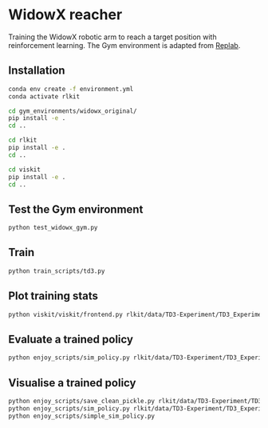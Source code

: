 # WidowX reacher
Training the WidowX robotic arm to reach a target position with reinforcement learning.
The Gym environment is adapted from [Replab](https://github.com/bhyang/replab).

## Installation

```bash
conda env create -f environment.yml
conda activate rlkit
```

```bash
cd gym_environments/widowx_original/
pip install -e .
cd ..
```

```bash
cd rlkit
pip install -e .
cd ..
```

```bash
cd viskit
pip install -e .
cd ..
```

## Test the Gym environment

```bash
python test_widowx_gym.py
```


## Train

```bash
python train_scripts/td3.py
```

## Plot training stats
```bash
python viskit/viskit/frontend.py rlkit/data/TD3-Experiment/TD3_Experiment_2020_05_16_10_35_20000--s-0/
```

## Evaluate a trained policy
```bash
python enjoy_scripts/sim_policy.py rlkit/data/TD3-Experiment/TD3_Experiment_2020_05_16_10_35_26_0000--s-0/params.pkl
```

## Visualise a trained policy
```bash
python enjoy_scripts/save_clean_pickle.py rlkit/data/TD3-Experiment/TD3_Experiment_2020_05_16_10_35_26_0000--s-0/params.pkl
python enjoy_scripts/sim_policy.py rlkit/data/TD3-Experiment/TD3_Experiment_2020_05_16_15_29_53_0000--s-0/cleaned_params.pkl
python enjoy_scripts/simple_sim_policy.py
```